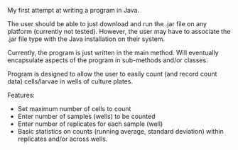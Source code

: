 My first attempt at writing a program in Java.

The user should be able to just download and run the .jar file on any platform (currently not tested).  However, the user may have to associate the .jar file type with the Java installation on their system.

Currently, the program is just written in the main method.  Will eventually encapsulate aspects of the program in sub-methods and/or classes.

Program is designed to allow the user to easily count (and record count data) cells/larvae in wells of
culture plates.

Features:
- Set maximum number of cells to count
- Enter number of samples (wells) to be counted
- Enter number of replicates for each sample (well)
- Basic statistics on counts (running average, standard deviation) within replicates and/or across wells.

